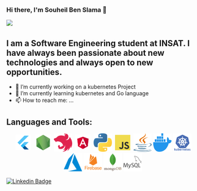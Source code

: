 ### Hi there, I'm Souheil Ben Slama 👋 

 <a href="https://github.com/DenverCoder1/readme-typing-svg"><img src="https://readme-typing-svg.herokuapp.com?lines=Software+Engineering+Student;Full+Stack+Developer;Data%20Science%20Enthusiast;DeVops%20Enthusiast;Always%20Learning&center=false&width=500&height=50"></a>

## I am a Software Engineering student at INSAT. I have always been passionate about new technologies and always open to new opportunities. 


- 🔭 I’m currently working on a kubernetes Project
- 🌱 I’m currently learning kubernetes and Go language 
- 📫 How to reach me: ...
 

## Languages and Tools:


<p align="center">
<img src="https://raw.githubusercontent.com/github/explore/80688e429a7d4ef2fca1e82350fe8e3517d3494d/topics/flutter/flutter.png" alt="Flutter" height="40" style="vertical-align:top; margin:4px">
<img src="https://raw.githubusercontent.com/github/explore/80688e429a7d4ef2fca1e82350fe8e3517d3494d/topics/nodejs/nodejs.png" alt="NodeJS" height="40" style="vertical-align:top; margin:4px">
<img src="icons/nestjs.svg" alt="nestjs" width="48" height="48" />
<img src="https://raw.githubusercontent.com/github/explore/80688e429a7d4ef2fca1e82350fe8e3517d3494d/topics/angular/angular.png" alt="Angular" height="40" style="vertical-align:top; margin:4px">
<img src="icons/python.svg" alt="python" width="48" height="48" />
<img src="https://raw.githubusercontent.com/github/explore/80688e429a7d4ef2fca1e82350fe8e3517d3494d/topics/javascript/javascript.png" alt="JS" height="40" style="vertical-align:top; margin:4px">
<img src="icons/java.svg" alt="java" width="48" height="48" />
<img src="icons/docker.svg" alt="docker" width="48" height="48" />
<img src="icons/kubernetes-plain-wordmark.svg" alt="mysql" width="48" height="48" />
<img src="icons/azure.svg" alt="azure" width="48" height="48" />
<img src="icons/firebase-plain-wordmark.svg" alt="mysql" width="48" height="48" />
<img src="icons/mongodb-original-wordmark.svg" alt="mongodb" width="48" height="48" />
<img src="icons/mysql.svg" alt="mysql" width="48" height="48" />

[![Linkedin Badge](https://img.shields.io/badge/-kakbar-blue?style=flat&logo=Linkedin&logoColor=white)](www.linkedin.com/in/souheil-benslama-70732a1a5)